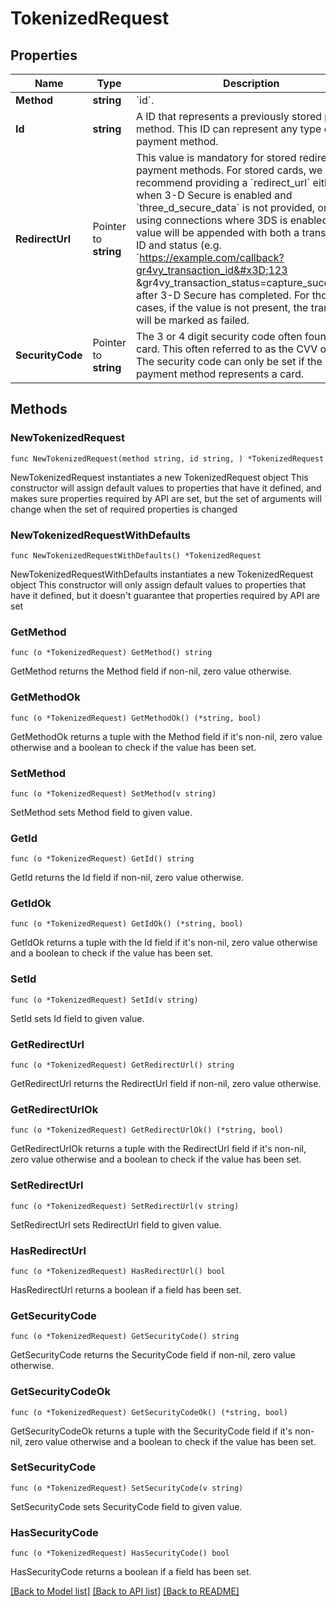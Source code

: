 # TokenizedRequest

## Properties

Name | Type | Description | Notes
------------ | ------------- | ------------- | -------------
**Method** | **string** | &#x60;id&#x60;. | 
**Id** | **string** | A ID that represents a previously stored payment method. This ID can represent any type of payment method. | 
**RedirectUrl** | Pointer to **string** | This value is mandatory for stored redirect payment methods. For stored cards, we strongly recommend providing a &#x60;redirect_url&#x60; either when 3-D Secure is enabled and &#x60;three_d_secure_data&#x60; is not provided, or when using connections where 3DS is enabled. This value will be appended with both a transaction ID and status (e.g. &#x60;https://example.com/callback?gr4vy_transaction_id&#x3D;123 &amp;gr4vy_transaction_status&#x3D;capture_succeeded&#x60;) after 3-D Secure has completed. For those cases, if the value is not present, the transaction will be marked as failed. | [optional] 
**SecurityCode** | Pointer to **string** | The 3 or 4 digit security code often found on the card. This often referred to as the CVV or CVD.  The security code can only be set if the stored payment method represents a card. | [optional] 

## Methods

### NewTokenizedRequest

`func NewTokenizedRequest(method string, id string, ) *TokenizedRequest`

NewTokenizedRequest instantiates a new TokenizedRequest object
This constructor will assign default values to properties that have it defined,
and makes sure properties required by API are set, but the set of arguments
will change when the set of required properties is changed

### NewTokenizedRequestWithDefaults

`func NewTokenizedRequestWithDefaults() *TokenizedRequest`

NewTokenizedRequestWithDefaults instantiates a new TokenizedRequest object
This constructor will only assign default values to properties that have it defined,
but it doesn't guarantee that properties required by API are set

### GetMethod

`func (o *TokenizedRequest) GetMethod() string`

GetMethod returns the Method field if non-nil, zero value otherwise.

### GetMethodOk

`func (o *TokenizedRequest) GetMethodOk() (*string, bool)`

GetMethodOk returns a tuple with the Method field if it's non-nil, zero value otherwise
and a boolean to check if the value has been set.

### SetMethod

`func (o *TokenizedRequest) SetMethod(v string)`

SetMethod sets Method field to given value.


### GetId

`func (o *TokenizedRequest) GetId() string`

GetId returns the Id field if non-nil, zero value otherwise.

### GetIdOk

`func (o *TokenizedRequest) GetIdOk() (*string, bool)`

GetIdOk returns a tuple with the Id field if it's non-nil, zero value otherwise
and a boolean to check if the value has been set.

### SetId

`func (o *TokenizedRequest) SetId(v string)`

SetId sets Id field to given value.


### GetRedirectUrl

`func (o *TokenizedRequest) GetRedirectUrl() string`

GetRedirectUrl returns the RedirectUrl field if non-nil, zero value otherwise.

### GetRedirectUrlOk

`func (o *TokenizedRequest) GetRedirectUrlOk() (*string, bool)`

GetRedirectUrlOk returns a tuple with the RedirectUrl field if it's non-nil, zero value otherwise
and a boolean to check if the value has been set.

### SetRedirectUrl

`func (o *TokenizedRequest) SetRedirectUrl(v string)`

SetRedirectUrl sets RedirectUrl field to given value.

### HasRedirectUrl

`func (o *TokenizedRequest) HasRedirectUrl() bool`

HasRedirectUrl returns a boolean if a field has been set.

### GetSecurityCode

`func (o *TokenizedRequest) GetSecurityCode() string`

GetSecurityCode returns the SecurityCode field if non-nil, zero value otherwise.

### GetSecurityCodeOk

`func (o *TokenizedRequest) GetSecurityCodeOk() (*string, bool)`

GetSecurityCodeOk returns a tuple with the SecurityCode field if it's non-nil, zero value otherwise
and a boolean to check if the value has been set.

### SetSecurityCode

`func (o *TokenizedRequest) SetSecurityCode(v string)`

SetSecurityCode sets SecurityCode field to given value.

### HasSecurityCode

`func (o *TokenizedRequest) HasSecurityCode() bool`

HasSecurityCode returns a boolean if a field has been set.


[[Back to Model list]](../README.md#documentation-for-models) [[Back to API list]](../README.md#documentation-for-api-endpoints) [[Back to README]](../README.md)



